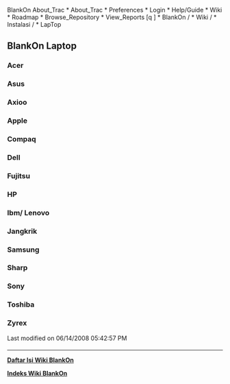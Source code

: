    BlankOn
 About_Trac
    * About_Trac
    * Preferences
    * Login
    * Help/Guide
    * Wiki
    * Roadmap
    * Browse_Repository
    * View_Reports
[q                 ]
    * BlankOn  /
    * Wiki  /
    * Instalasi  /
    * LapTop
## BlankOn Laptop
### Acer
### Asus
### Axioo
### Apple
### Compaq
### Dell
### Fujitsu
### HP
### Ibm/ Lenovo
### Jangkrik
### Samsung
### Sharp
### Sony
### Toshiba
### Zyrex
Last modified on 06/14/2008 05:42:57 PM
#### 
    
 
 
 
 
 
---
[**Daftar Isi Wiki BlankOn**](/DaftarIsi/README.md)
 
[**Indeks Wiki BlankOn**](/Indeks.md)

